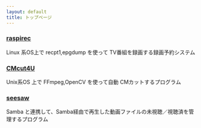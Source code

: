 ```yaml
---
layout: default
title: トップページ
---
```



### [raspirec]({{site.baseurl}}/raspirec.html)

Linux 系OS上で recpt1,epgdump を使って TV番組を録画する録画予約システム


### [CMcut4U]({{site.baseurl}}/CMcut4U.html)

Unix系OS 上で FFmpeg,OpenCV を使って自動 CMカットするプログラム


### [seesaw]({{site.baseurl}}/seesaw.html)

Samba と連携して、Samba経由で再生した動画ファイルの未視聴／視聴済を管理するプログラム
